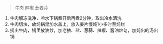 > 牛肉 辣椒 葱姜蒜

1. 牛肉解冻洗净，冷水下锅煮开后再煮2分钟，取出冷水清洗
2. 牛肉切块，放炖锅里加水盖上，放入姜片慢炖1小多时至炖烂
3. 捞出牛肉，锅里放油炒，加老抽、盐、葱蒜、辣椒、酱油炒匀，加炖出的汤出锅